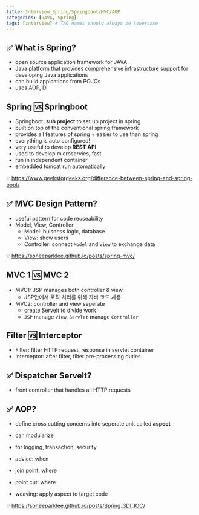 ```yaml
---
title: Interview_Spring/Springboot/MVC/AOP
categories: [JAVA, Spring]
tags: [interview] # TAG names should always be lowercase
---
```


## ✅ What is Spring?

- open source application framework for JAVA
- Java platform that provides comprehensive infrastructure support for developing Java applications
- can build applcations from POJOs
- uses AOP, DI

## Spring 🆚 Springboot

- Springboot: **sub project** to set up project in spring
- built on top of the conventional spring framework
- provides all features of spring + easier to use than spring
- everything is auto configured!
- very useful to develop **REST API**
- used to develop microservies, fast
- run in independent container
- embedded tomcat run automatically

💡 <https://www.geeksforgeeks.org/difference-between-spring-and-spring-boot/> <br>

## ✅ MVC Design Pattern?

- useful pattern for code reuseability
- Model, View, Controller
  - Model: buisness logic, database
  - View: show users
  - Controller: connect `Model` and `View` to exchange data

💡 <https://soheeparklee.github.io/posts/spring-mvc/> <br>

## MVC 1 🆚 MVC 2

- MVC1: JSP manages both controller & view
  - JSP안에서 로직 처리를 위해 자바 코드 사용
- MVC2: controller and view seperate
  - create Servelt to divide work
  - `JSP` manage `View`, `Servlet` manage `Controller`

## Filter 🆚 Interceptor

- Filter: filter HTTP request, response in servlet container
- Interceptor: after filter, filter pre-processing duties

## ✅ Dispatcher Servelt?

- front controller that handles all HTTP requests

## ✅ AOP?

- define cross cutting concerns into seperate unit called **aspect**
- can modularize
- for logging, transaction, security

- advice: when
- join point: where
- point cut: where
- weaving: apply aspect to target code

💡 <https://soheeparklee.github.io/posts/Spring_3DI_IOC/> <br>
